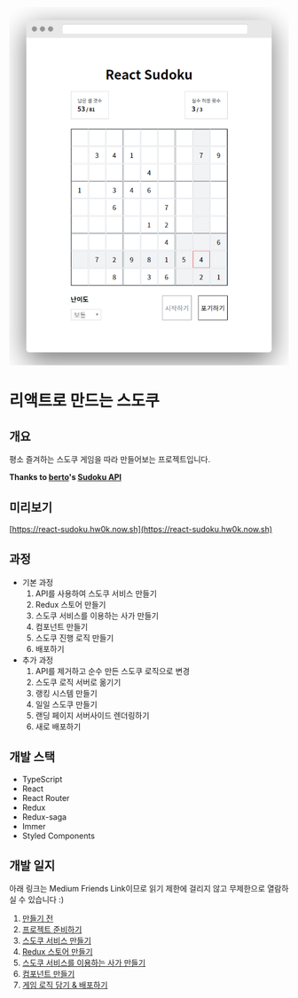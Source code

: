 <p align="center">
  <img src="./sc.png">
</p>

# 리액트로 만드는 스도쿠



## 개요

평소 즐겨하는 스도쿠 게임을 따라 만들어보는 프로젝트입니다.

**Thanks to [berto](https://berto.github.io/)'s [Sudoku API](https://github.com/berto/sugoku)**



## 미리보기

[https://react-sudoku.hw0k.now.sh](https://react-sudoku.hw0k.now.sh)



## 과정

- 기본 과정
  1. API를 사용하여 스도쿠 서비스 만들기
  2. Redux 스토어 만들기
  3. 스도쿠 서비스를 이용하는 사가 만들기
  4. 컴포넌트 만들기
  5. 스도쿠 진행 로직 만들기
  6. 배포하기
- 추가 과정
  1. API를 제거하고 순수 만든 스도쿠 로직으로 변경
  2. 스도쿠 로직 서버로 옮기기
  3. 랭킹 시스템 만들기
  4. 일일 스도쿠 만들기
  5. 랜딩 페이지 서버사이드 렌더링하기
  6. 새로 배포하기



## 개발 스택

- TypeScript
- React
- React Router
- Redux
- Redux-saga
- Immer
- Styled Components



## 개발 일지

아래 링크는 Medium Friends Link이므로 읽기 제한에 걸리지 않고 무제한으로 열람하실 수 있습니다 :)

1. [만들기 전](https://medium.com/@hw0knam/d580db8d589e?source=friends_link&sk=10a631e4ead07a3c1e08466504721638)
2. [프로젝트 준비하기](https://medium.com/@hw0knam/e22f91bef37b?source=friends_link&sk=4933cd1b1c2af3f61d4a837af9eef9af)
3. [스도쿠 서비스 만들기](https://medium.com/@hw0knam/cedc558575d5?source=friends_link&sk=eb732d5153d36421886723efc798a3ad)
4. [Redux 스토어 만들기](https://medium.com/@hw0knam/d04a73b5c978?source=friends_link&sk=b681e0869ee0563ed2ab258591f84652)
5. [스도쿠 서비스를 이용하는 사가 만들기](https://medium.com/@hw0knam/9a117597396e?source=friends_link&sk=88393ae8718b059565073c80ff4fde1c)
6. [컴포넌트 만들기](https://medium.com/@hw0knam/1fd7a4f46ee7?source=friends_link&sk=22b6df799935e00704791928571c7266)
7. [게임 로직 담기 & 배포하기](https://medium.com/@hw0knam/ab2b16041b91?sk=a7a809ade7cf207499aff40d1b0343c7)
